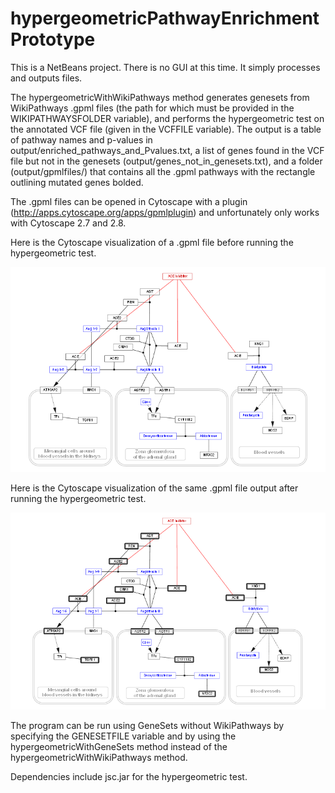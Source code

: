 hypergeometricPathwayEnrichmentPrototype
========================================

This is a NetBeans project. There is no GUI at this time. It simply processes and outputs files.

The hypergeometricWithWikiPathways method generates genesets from WikiPathways .gpml files (the path for which must be provided in the WIKIPATHWAYSFOLDER variable), and performs the hypergeometric test on the annotated VCF file (given in the VCFFILE variable). The output is a table of pathway names and p-values in output/enriched_pathways_and_Pvalues.txt, a list of genes found in the VCF file but not in the genesets (output/genes_not_in_genesets.txt), and a folder (output/gpmlfiles/) that contains all the .gpml pathways with the rectangle outlining mutated genes bolded.

The .gpml files can be opened in Cytoscape with a plugin (http://apps.cytoscape.org/apps/gpmlplugin) and unfortunately only works with Cytoscape 2.7 and 2.8.

Here is the Cytoscape visualization of a .gpml file before running the hypergeometric test.

![alt tag](https://github.com/ruthgrace/hypergeometricPathwayEnrichmentPrototype/blob/master/readmefiles/before.png)

Here is the Cytoscape visualization of the same .gpml file output after running the hypergeometric test.

![alt tag](https://github.com/ruthgrace/hypergeometricPathwayEnrichmentPrototype/blob/master/readmefiles/after.png)

The program can be run using GeneSets without WikiPathways by specifying the GENESETFILE variable and by using the hypergeometricWithGeneSets method instead of the hypergeometricWithWikiPathways method.


Dependencies include jsc.jar for the hypergeometric test.
